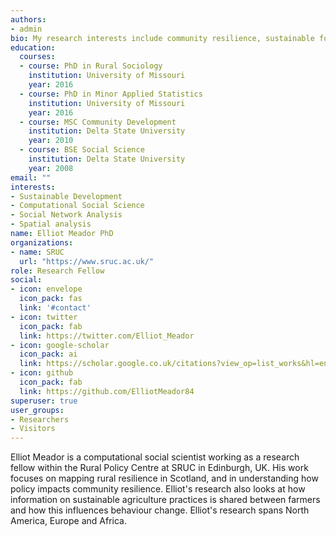 ```yaml
---
authors:
- admin
bio: My research interests include community resilience, sustainable food systems and computational social science.
education:
  courses:
  - course: PhD in Rural Sociology
    institution: University of Missouri
    year: 2016
  - course: PhD in Minor Applied Statistics
    institution: University of Missouri
    year: 2016
  - course: MSC Community Development
    institution: Delta State University
    year: 2010
  - course: BSE Social Science
    institution: Delta State University
    year: 2008
email: ""
interests:
- Sustainable Development
- Computational Social Science
- Social Network Analysis
- Spatial analysis
name: Elliot Meador PhD
organizations:
- name: SRUC
  url: "https://www.sruc.ac.uk/"
role: Research Fellow
social:
- icon: envelope
  icon_pack: fas
  link: '#contact'
- icon: twitter
  icon_pack: fab
  link: https://twitter.com/Elliot_Meador
- icon: google-scholar
  icon_pack: ai
  link: https://scholar.google.co.uk/citations?view_op=list_works&hl=en&user=n6VoEdcAAAAJ&gmla=AJsN-F4VJjBqZgFHlH2yHzmuGpZd9pzzu6B3ma9LxIML6YrIb4F7HcFg46Y3Uq9FM_mpYFRm9W4B-K6_yPX7qhZrgMy0DgLKeEMxCPEuMQJcy10PnTI6cV4Ba_BtwmlKIzrGWpwSY20V
- icon: github
  icon_pack: fab
  link: https://github.com/ElliotMeador84
superuser: true
user_groups:
- Researchers
- Visitors
---
```


Elliot Meador is a computational social scientist working as a research fellow within the Rural Policy Centre at SRUC in Edinburgh, UK. His work focuses on mapping rural resilience in Scotland, and in understanding how policy impacts community resilience. Elliot's research also looks at how information on sustainable agriculture practices is shared between farmers and how this influences behaviour change. Elliot's research spans North America, Europe and Africa. 











